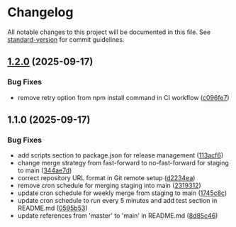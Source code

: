 # Changelog

All notable changes to this project will be documented in this file. See [standard-version](https://github.com/conventional-changelog/standard-version) for commit guidelines.

## [1.2.0](https://github.com/GabrielPMagni/test-pr-merge-actions/compare/v1.1.0...v1.2.0) (2025-09-17)


### Bug Fixes

* remove retry option from npm install command in CI workflow ([c096fe7](https://github.com/GabrielPMagni/test-pr-merge-actions/commit/c096fe7688088d2fc3bda17ab8924a7476561292))

## 1.1.0 (2025-09-17)


### Bug Fixes

* add scripts section to package.json for release management ([113acf6](https://github.com/GabrielPMagni/test-pr-merge-actions/commit/113acf63c4c532b5c28989d1e2a072a551095b0c))
* change merge strategy from fast-forward to no-fast-forward for staging to main ([344ae7d](https://github.com/GabrielPMagni/test-pr-merge-actions/commit/344ae7db1b0707155c8c42f84765686151994de2))
* correct repository URL format in Git remote setup ([d2234ea](https://github.com/GabrielPMagni/test-pr-merge-actions/commit/d2234ea86dc6511343cbf2a3703d6903645e01ef))
* remove cron schedule for merging staging into main ([2319312](https://github.com/GabrielPMagni/test-pr-merge-actions/commit/23193123321f0c552030bb5b1d01ce3318addacd))
* update cron schedule for weekly merge from staging to main ([1745c8c](https://github.com/GabrielPMagni/test-pr-merge-actions/commit/1745c8c86c207f97aeec60087c9ab8711c7598be))
* update cron schedule to run every 5 minutes and add test section in README.md ([0595b53](https://github.com/GabrielPMagni/test-pr-merge-actions/commit/0595b534b5d577e2cad7886dd76667c11cac14a4))
* update references from 'master' to 'main' in README.md ([8d85c46](https://github.com/GabrielPMagni/test-pr-merge-actions/commit/8d85c46176c8fa3526210e47429999d06dbc1e39))
